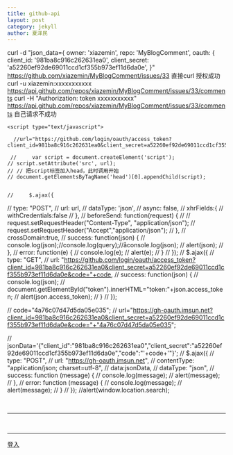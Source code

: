 ```yaml
---
title: github-api
layout: post
category: jekyll
author: 夏泽民
---
```

<!-- more -->
curl -d "json_data={
    owner: 'xiazemin',
    repo: 'MyBlogComment',
    oauth: {
        client_id: '981ba8c916c262631ea0',
        client_secret: 'a52260ef92de69011ccd1cf355b973ef11d6da0e',
}"  https://github.com/xiazemin/MyBlogComment/issues/33 
直接curl 授权成功
curl -u xiazemin:xxxxxxxxxxx  https://api.github.com/repos/xiazemin/MyBlogComment/issues/33/comments
curl -H "Authorization: token xxxxxxxxxxx"  https://api.github.com/repos/xiazemin/MyBlogComment/issues/33/comments
自己请求不成功
<script type="text/javascript" src="{{site.baseurl}}/js/utils.js">
</script>
<script type="text/javascript" src="{{site.baseurl}}/js/json2.js">
</script>
<script type="text/javascript">
var search=window.location.search;
function parseQueryString(url)
{
url=decodeURI(url);
var obj={};
var keyvalue=[];
var key="",value=""; 
var paraString=url.substring(url.indexOf("?")+1,url.length).split("&");
for(var i in paraString)
{
keyvalue=paraString[i].split("=");
key=keyvalue[0];
value=keyvalue[1];
obj[key]=value; 
} 
return obj;
}

function getComment(token){
      $.ajax({
        type: "POST",
        url: " https://api.github.com/repos/xiazemin/MyBlogComment/issues/33/comments",
        data:token,
        success: function (message) {
            console.log(message);
            alert(message);
        },
        error: function (message) {
             console.log(message);
            //alert(message);
        }
    });
}

function loadFun(){
     code=Query.parse(search).code;
     document.getElementById("code").innerHTML="code:"+code;
    console.log(Query.parse(search));
    if(code){
         url="https://gh-oauth.imsun.net?client_id=981ba8c916c262631ea0&client_secret=a52260ef92de69011ccd1cf355b973ef11d6da0e&code="+code;
         console.log(url);var jData={client_id:"981ba8c916c262631ea0",client_secret:"a52260ef92de69011ccd1cf355b973ef11d6da0e",code:code};
//alert(jData);
    $.ajax({
        type: "POST",
        url: "https://gh-oauth.imsun.net/",
       // contentType: "application/json; charset=utf-8",
        data:jData,//dataType: "json",
        success: function (message) {
            console.log(message);
            getComment(message.access_token);
        },
        error: function (message) {
             console.log(message);
            //alert(message);
        }
    });
}
}
    </script>
    <script type="text/javascript">

      //url="https://github.com/login/oauth/access_token?client_id=981ba8c916c262631ea0&client_secret=a52260ef92de69011ccd1cf355b973ef11d6da0e&callback=parseQueryString&code="+code;

     //     var script = document.createElement('script');
    // script.setAttribute('src', url);
    // // 把script标签加入head，此时调用开始
    // document.getElementsByTagName('head')[0].appendChild(script);


    //     $.ajax({
// type: "POST",
// url: url,
// dataType: 'json',
//     async: false,
//     xhrFields:{
//         withCredentials:false
//     },
//      beforeSend: function(request) {
//                        // request.setRequestHeader("Content-Type", "application/json");
//                         request.setRequestHeader("Accept","application/json");
//                     },
//     crossDomain:true,
//     success: function(json) {
//     console.log(json);//console.log(query);//åconsole.log(json);
//     alert(json);
//     },
//     error: function(e) { 
//         console.log(e);
// alert(e); 
// }
// });
  //     $.ajax({
    // type: "GET",
    // url: "https://github.com/login/oauth/access_token?client_id=981ba8c916c262631ea0&client_secret=a52260ef92de69011ccd1cf355b973ef11d6da0e&code="+code,
    // success: function(json) {
    //         console.log(json);
    //          document.getElementById("token").innerHTML="token:"+json.access_token;
    //         alert(json.access_token);
    //         }
    // });

// code="4a76c07d47d5da05e035";
// url="https://gh-oauth.imsun.net?client_id=981ba8c916c262631ea0&client_secret=a52260ef92de69011ccd1cf355b973ef11d6da0e&code="+"4a76c07d47d5da05e035";

// jsonData='{"client_id":"981ba8c916c262631ea0","client_secret":"a52260ef92de69011ccd1cf355b973ef11d6da0e","code":"'+code+'"}';
// $.ajax({
//         type: "POST",
//         url: "https://gh-oauth.imsun.net",
//         contentType: "application/json; charset=utf-8",
//         data:jsonData,
//         dataType: "json",
//         success: function (message) {
//             console.log(message);
//             alert(message);
//         },
//         error: function (message) {
//              console.log(message);
//             alert(message);
//         }
//     });
//alert(window.location.search);
</script>
<body onload="loadFun()">
<span id="code"></span>
<br/>
<hr/>
<span id="token"></span>
<br/>
<hr/>

<a href="https://github.com/login/oauth/authorize?scope=public_repo&redirect_uri=https%3a%2f%2fxiazemin.github.io%2fMyBlog%2fjekyll%2f2017%2f09%2f09%2fgithub-api.html&client_id=981ba8c916c262631ea0&client_secret=a52260ef92de69011ccd1cf355b973ef11d6da0e">登入</a>
</body>
<!--script src="https://imsun.github.io/gitment/dist/gitment.browser.js"></script-->
<!--script type="text/javascript">
//postRequest();
try{
    var flightHandler = function(data){
        alert('你查询的航班结果是：票价 ' + data.price + ' 元，' + '余票 ' + data.tickets + ' 张。');
    };
    // 提供jsonp服务的url地址（不管是什么类型的地址，最终生成的返回值都是一段javascript代码）
    var url = "https://github.com/login/oauth/authorize?client_id=981ba8c916c262631ea0";
    // 创建script标签，设置其属性
    var script = document.createElement('script');
    script.setAttribute('src', url);
    // 把script标签加入head，此时调用开始
    document.getElementsByTagName('head')[0].appendChild(script);
    console.log(Query.parse());
}catch(ex){
    console.log(ex);
    console.log(document);
}
//get access code 
</script-->
<!--script type="text/javascript">
$.ajax({
type: "GET",
url: "https://github.com/login/oauth/authorize?scope=public_repo&redirect_uri=https%3a%2f%2fxiazemin.github.io%2fMyBlog%2fjekyll%2f2017%2f09%2f09%2fgithub-api.html&client_id=981ba8c916c262631ea0&client_secret=a52260ef92de69011ccd1cf355b973ef11d6da0e",
//'"+encodeURIComponent("{{site.url}}{{site.baseurl}}/token.html")+"'",
dataType: 'json',
    async: false,
    xhrFields:{
        withCredentials:true
    },
    crossDomain:true,
    success: function(json) {
        alert(Query.parse());
console.log(Query.parse());//console.log(query);//åconsole.log(json);
    }
});
 </script-->
<script type="text/javascript">
//  $.ajax({
//         type: "GET",
//         url:"https://api.github.com/repos/xiazemin/MyBlogComment/issues/33/comments",
//         dataType: 'json',
//         async: false,
//         success: function(json) {
//            console.log(json);
//            console.log(json[json.length-1].body);

// 			if(json.length>0){
// 			   json[json.length-1].body+=1;

// 			   $.ajax({
// 					type: "post",
// 					url:"https://api.github.com/repos/xiazemin/MyBlogComment/issues/33/comments",
// 					dataType: 'json',
// 					async: false,
// 					beforeSend: function(request) {
//             request.setRequestHeader(
//             	"Authorization","token xxxxxxxxxxx");},
// //"Authorization","Basic " + btoa("xiazemin:xxx"));},
// 					//headers: {
//                // "Authorization": "Basic " + btoa("xiazemin :xxxxxxxxxxx")
//            // },
// 					data:{"body": "Me too"},
// 					success: function(json) {
// 					console.log(json);
// 					console.log(json[json.length-1].body);
//                    },
//                    error: function () {
//                 }
// 				});
// 			}


//         }
//     });
 </script>
